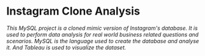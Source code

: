 # Instagram Clone Analysis

*This MySQL project is a cloned mimic version of Instagram's database. It is used to perform data analysis for real world business related questions and scenarios. MySQL is the language used to create the database and analyse it. And Tableau is used to visualize the dataset.*
